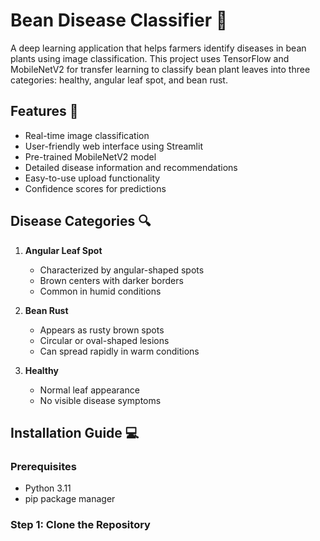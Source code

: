 # Bean Disease Classifier 🌱

A deep learning application that helps farmers identify diseases in bean plants using image classification. This project uses TensorFlow and MobileNetV2 for transfer learning to classify bean plant leaves into three categories: healthy, angular leaf spot, and bean rust.

## Features 🚀

- Real-time image classification
- User-friendly web interface using Streamlit
- Pre-trained MobileNetV2 model
- Detailed disease information and recommendations
- Easy-to-use upload functionality
- Confidence scores for predictions

## Disease Categories 🔍

1. **Angular Leaf Spot**
   - Characterized by angular-shaped spots
   - Brown centers with darker borders
   - Common in humid conditions

2. **Bean Rust**
   - Appears as rusty brown spots
   - Circular or oval-shaped lesions
   - Can spread rapidly in warm conditions

3. **Healthy**
   - Normal leaf appearance
   - No visible disease symptoms

## Installation Guide 💻

### Prerequisites
- Python 3.11
- pip package manager

### Step 1: Clone the Repository 